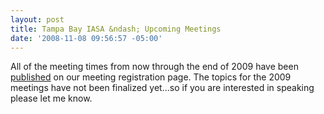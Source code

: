 ```yaml
---
layout: post
title: Tampa Bay IASA &ndash; Upcoming Meetings
date: '2008-11-08 09:56:57 -05:00'
---
```


All of the meeting times from now through the end of 2009 have been [published](http://www.eventbrite.com/widget/user_list_events/67868779) on our meeting registration page. The topics for the 2009 meetings have not been finalized yet...so if you are interested in speaking please let me know.
